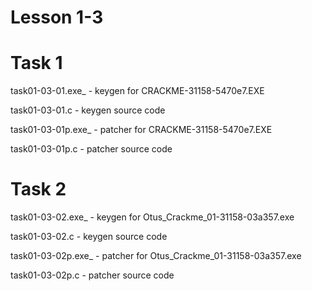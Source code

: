 # Lesson 1-3 

# Task 1 
task01-03-01.exe_ - keygen for CRACKME-31158-5470e7.EXE

task01-03-01.c - keygen source code

task01-03-01p.exe_ - patcher for CRACKME-31158-5470e7.EXE

task01-03-01p.c - patcher source code


# Task 2 
task01-03-02.exe_ - keygen for Otus_Crackme_01-31158-03a357.exe

task01-03-02.c - keygen source code

task01-03-02p.exe_ - patcher for Otus_Crackme_01-31158-03a357.exe

task01-03-02p.c - patcher source code
